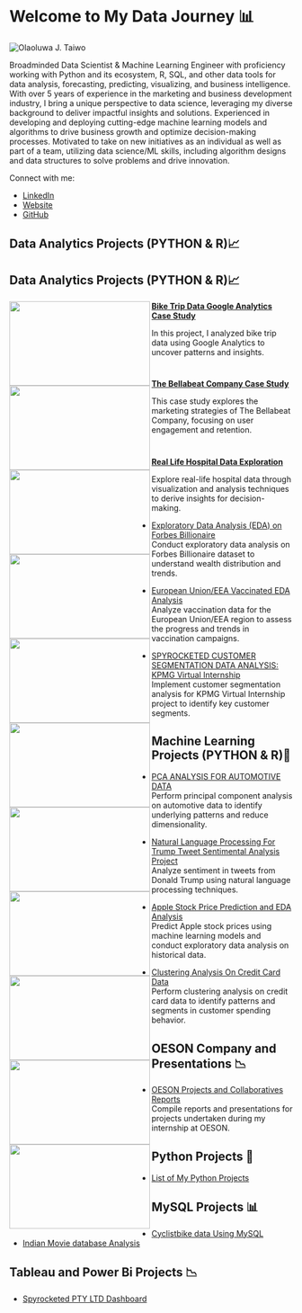 # Welcome to My Data Journey 📊

![Olaoluwa J. Taiwo](https://github.com/OlaoluwajohnsonT/Portfolio/blob/main/1000020723-removebg.png)


Broadminded Data Scientist & Machine Learning Engineer with proficiency working with Python and its ecosystem, R, SQL, and other data tools for data analysis, forecasting, predicting, visualizing, and business intelligence. With over 5 years of experience in the marketing and business development industry, I bring a unique perspective to data science, leveraging my diverse background to deliver impactful insights and solutions. Experienced in developing and deploying cutting-edge machine learning models and algorithms to drive business growth and optimize decision-making processes. Motivated to take on new initiatives as an individual as well as part of a team, utilizing data science/ML skills, including algorithm designs and data structures to solve problems and drive innovation.


Connect with me:
- [LinkedIn](https://www.linkedin.com/in/olaoluwa-johnson-taiwo/)
- [Website](https://olaoluwajtaiwo.com/)
- [GitHub](https://github.com/OlaoluwajohnsonT)

## Data Analytics Projects (PYTHON & R)📈

## Data Analytics Projects (PYTHON & R)📈

<img align="left" width="250" height="150" src="Image_URL_here"> **[Bike Trip Data Google Analytics Case Study](https://github.com/OlaoluwajohnsonT/Bike-Trip-Datat-Google-Analytics-Case-Study)** 

In this project, I analyzed bike trip data using Google Analytics to uncover patterns and insights.

#  

<img align="left" width="250" height="150" src="Image_URL_here"> **[The Bellabeat Company Case Study](https://github.com/OlaoluwajohnsonT/The-BellaBeat-Company-Case-Study)**

This case study explores the marketing strategies of The Bellabeat Company, focusing on user engagement and retention.

#   
  
<img align="left" width="250" height="150" src="Image_URL_here"> **[Real Life Hospital Data Exploration](https://github.com/OlaoluwajohnsonT/HOSPITAL-DATA-EXPLORATION-ANDVISUALIZATION/blob/main/HOSPITAL%20DATA%20EXPLORATION.ipynb)**

Explore real-life hospital data through visualization and analysis techniques to derive insights for decision-making.

<img align="left" width="250" height="150" src="Image_URL_here"> 

- [Exploratory Data Analysis (EDA) on Forbes Billionaire](https://github.com/OlaoluwajohnsonT/Forbes-Billionaire-Exploratory-Data-Analysis)   
  Conduct exploratory data analysis on Forbes Billionaire dataset to understand wealth distribution and trends.

<img align="left" width="250" height="150" src="Image_URL_here"> 

- [European Union/EEA Vaccinated EDA Analysis](https://github.com/OlaoluwajohnsonT/Covid-19-Vacinnated-data-anaysis-for-EUROPEANUNION-AND-EEA)  
  Analyze vaccination data for the European Union/EEA region to assess the progress and trends in vaccination campaigns.

<img align="left" width="250" height="150" src="Image_URL_here"> 

- [SPYROCKETED CUSTOMER SEGMENTATION DATA ANALYSIS: KPMG Virtual Internship](https://github.com/OlaoluwajohnsonT/KPMD-Customer-Segmentation-project/tree/main)  
  Implement customer segmentation analysis for KPMG Virtual Internship project to identify key customer segments.

## Machine Learning Projects (PYTHON & R)🤖

<img align="left" width="250" height="150" src="Image_URL_here"> 

- [PCA ANALYSIS FOR AUTOMOTIVE DATA](https://github.com/OlaoluwajohnsonT/PCA-ANALYSIS-FOR-AUTOMOTIVE-DATA-Project)  
  Perform principal component analysis on automotive data to identify underlying patterns and reduce dimensionality.

<img align="left" width="250" height="150" src="Image_URL_here"> 

- [Natural Language Processing For Trump Tweet Sentimental Analysis Project](https://github.com/OlaoluwajohnsonT/Twitter-Trump-tweet-Sentimental-Analysis-Project)  
  Analyze sentiment in tweets from Donald Trump using natural language processing techniques.

<img align="left" width="250" height="150" src="Image_URL_here"> 

- [Apple Stock Price Prediction and EDA Analysis](https://github.com/OlaoluwajohnsonT/Apple-Stock-Price-from-1980-2021)  
  Predict Apple stock prices using machine learning models and conduct exploratory data analysis on historical data.

<img align="left" width="250" height="150" src="Image_URL_here"> 

- [Clustering Analysis On Credit Card Data](https://github.com/OlaoluwajohnsonT/Clustering-Analysis-Using-Credit-card-data)  
  Perform clustering analysis on credit card data to identify patterns and segments in customer spending behavior.

## OESON Company and Presentations 📉

<img align="left" width="250" height="150" src="Image_URL_here"> 

- [OESON Projects and Collaboratives Reports](https://github.com/OlaoluwajohnsonT/Oeson-Company-Internship)  
  Compile reports and presentations for projects undertaken during my internship at OESON.


## Python Projects 🐍

- [List of My Python Projects](https://github.com/OlaoluwajohnsonT/SQI-Colege-of-ICT-Projects-)

  
## MySQL Projects 📊

- [Cyclistbike data Using MySQL](https://github.com/OlaoluwajohnsonT/Cyclistbikedata-Using-MySQL)
- [Indian Movie database Analysis](https://github.com/OlaoluwajohnsonT/Oeson-Company-Internship/blob/main/OLAOLUWAJOHNSONTAIWOFINAL%20PROJECT%20FOR%20SQL.sql)

## Tableau and Power Bi Projects 📉

- [Spyrocketed PTY LTD Dashboard](https://github.com/OlaoluwajohnsonT/PowerBi-Projects/blob/main/CUSTOMER%20DATA.pdf)



